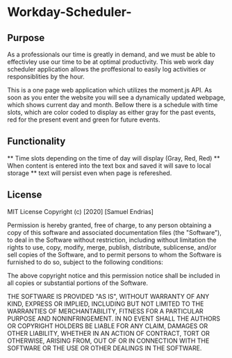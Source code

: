 # Workday-Scheduler-


## Purpose 

As a professionals our time is greatly in demand, and we must be 
able to effectivley use our time to be at optimal productivity.
This web work day scheduler application allows the proffesional 
to easily log activities or responsiblities by the hour.


This is a one page web application which utilizes the moment.js API.
As soon as you enter the website you will see a dynamically updated 
webpage, which shows current day and month. Bellow there is a schedule 
with time slots, which are color coded to display as either gray for 
the past events, red for the present event and green for future events.


## Functionality

** Time slots depending on the time of day will display (Gray, Red, Red)
** When content is entered into the text box and saved it will save to local storage 
** text will persist even when page is refereshed. 


## License 

MIT License
Copyright (c) [2020] [Samuel Endrias]

Permission is hereby granted, free of charge, to any person obtaining a copy of this software and associated documentation files (the "Software"), to deal in the Software without restriction, including without limitation the rights to use, copy, modify, merge, publish, distribute, sublicense, and/or sell copies of the Software, and to permit persons to whom the Software is furnished to do so, subject to the following conditions:

The above copyright notice and this permission notice shall be included in all copies or substantial portions of the Software.

THE SOFTWARE IS PROVIDED "AS IS", WITHOUT WARRANTY OF ANY KIND, EXPRESS OR IMPLIED, INCLUDING BUT NOT LIMITED TO THE WARRANTIES OF MERCHANTABILITY, FITNESS FOR A PARTICULAR PURPOSE AND NONINFRINGEMENT. IN NO EVENT SHALL THE AUTHORS OR COPYRIGHT HOLDERS BE LIABLE FOR ANY CLAIM, DAMAGES OR OTHER LIABILITY, WHETHER IN AN ACTION OF CONTRACT, TORT OR OTHERWISE, ARISING FROM, OUT OF OR IN CONNECTION WITH THE SOFTWARE OR THE USE OR OTHER DEALINGS IN THE SOFTWARE.

